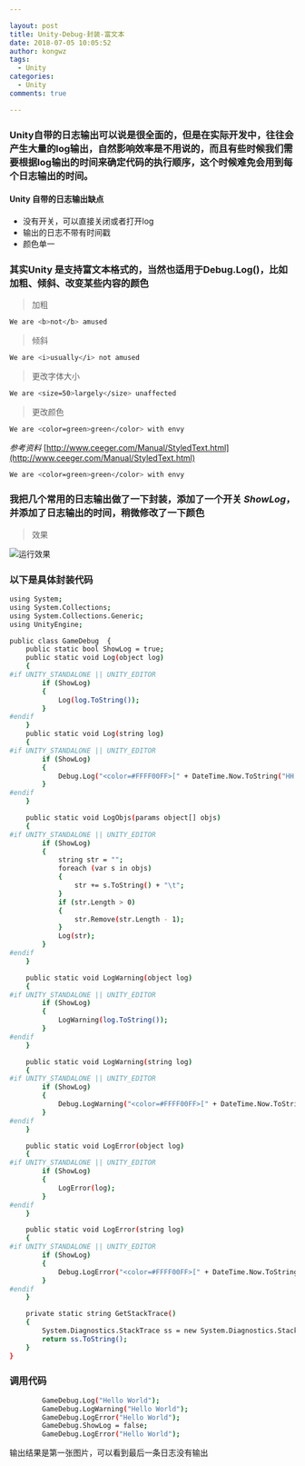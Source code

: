 ```yaml
---

layout: post
title: Unity-Debug-封装-富文本
date: 2018-07-05 10:05:52
author: kongwz
tags:
  - Unity
categories:
  - Unity
comments: true

---
```


### Unity自带的日志输出可以说是很全面的，但是在实际开发中，往往会产生大量的log输出，自然影响效率是不用说的，而且有些时候我们需要根据log输出的时间来确定代码的执行顺序，这个时候难免会用到每个日志输出的时间。
#### Unity 自带的日志输出缺点
- 没有开关，可以直接关闭或者打开log
- 输出的日志不带有时间戳
- 颜色单一

<!--more-->

### 其实Unity 是支持富文本格式的，当然也适用于Debug.Log()，比如加粗、倾斜、改变某些内容的颜色
> 加粗 

```bash
We are <b>not</b> amused 
```
> 倾斜

```bash
We are <i>usually</i> not amused
```

> 更改字体大小

```bash
We are <size=50>largely</size> unaffected  
```

> 更改颜色

```bash
We are <color=green>green</color> with envy 
```

*参考资料*
  [http://www.ceeger.com/Manual/StyledText.html](http://www.ceeger.com/Manual/StyledText.html)

```bash
We are <color=green>green</color> with envy
```
### 我把几个常用的日志输出做了一下封装，添加了一个开关 *ShowLog*，并添加了日志输出的时间，稍微修改了一下颜色

> 效果

![运行效果](http://ophmqxrq8.bkt.clouddn.com/debug.png)

### 以下是具体封装代码

```bash
using System;
using System.Collections;
using System.Collections.Generic;
using UnityEngine;

public class GameDebug  {
    public static bool ShowLog = true;
    public static void Log(object log)
    {
#if UNITY_STANDALONE || UNITY_EDITOR
        if (ShowLog)
        {
            Log(log.ToString());
        }
#endif
    }
    public static void Log(string log)
    {
#if UNITY_STANDALONE || UNITY_EDITOR
        if (ShowLog)
        {
            Debug.Log("<color=#FFFF00FF>[" + DateTime.Now.ToString("HH:mm:ss:ffff") + "]</color>  " + log);
        }
#endif
    }

    public static void LogObjs(params object[] objs)
    {
#if UNITY_STANDALONE || UNITY_EDITOR
        if (ShowLog)
        {
            string str = "";
            foreach (var s in objs)
            {
                str += s.ToString() + "\t";
            }
            if (str.Length > 0)
            {
                str.Remove(str.Length - 1);
            }
            Log(str);
        }
#endif
    }

    public static void LogWarning(object log)
    {
#if UNITY_STANDALONE || UNITY_EDITOR
        if (ShowLog)
        {
            LogWarning(log.ToString());
        }
#endif
    }

    public static void LogWarning(string log)
    {
#if UNITY_STANDALONE || UNITY_EDITOR
        if (ShowLog)
        {
            Debug.LogWarning("<color=#FFFF00FF>[" + DateTime.Now.ToString("HH:mm:ss:ffff") + "]</color>  " + log);
        }
#endif
    }

    public static void LogError(object log)
    {
#if UNITY_STANDALONE || UNITY_EDITOR
        if (ShowLog)
        {
            LogError(log);
        }
#endif
    }

    public static void LogError(string log)
    {
#if UNITY_STANDALONE || UNITY_EDITOR
        if (ShowLog)
        {
            Debug.LogError("<color=#FFFF00FF>[" + DateTime.Now.ToString("HH:mm:ss:ffff") + "]</color>  " + log + "\n" + GetStackTrace());
        }
#endif
    }

    private static string GetStackTrace()
    {
        System.Diagnostics.StackTrace ss = new System.Diagnostics.StackTrace(true);
        return ss.ToString();
    }
}
```

### 调用代码
```bash
		GameDebug.Log("Hello World");
        GameDebug.LogWarning("Hello World");
        GameDebug.LogError("Hello World");
        GameDebug.ShowLog = false;
        GameDebug.LogError("Hello World");
```
输出结果是第一张图片，可以看到最后一条日志没有输出